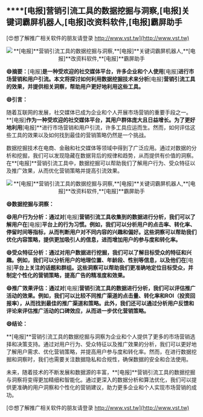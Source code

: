 ## ****[电报]**营销引流工具的数据挖掘与洞察,**[电报]**关键词霸屏机器人,**[电报]**改资料软件,**[电报]**霸屏助手**

[😍想了解推广相关软件的朋友请登录 http://www.vst.tw](http://www.vst.tw)

 <center><img src="https://vst.tw/MP4/tuiguang/png/4.png" alt="**[电报]**营销引流工具的数据挖掘与洞察,**[电报]**关键词霸屏机器人,**[电报]**改资料软件,**[电报]**霸屏助手"></center>

**😄摘要：**[电报]**是一种受欢迎的社交媒体平台，许多企业和个人使用**[电报]**进行市场营销和用户引流。本文将探讨如何利用数据挖掘技术来分析**[电报]**营销引流工具的效果，并提供相关洞察，帮助用户更好地利用这些工具。**

**😄引言：**

随着互联网的发展，社交媒体已成为企业和个人开展市场营销的重要手段之一。**[电报]**作为一种受欢迎的社交媒体平台，其用户群体庞大且日益增长。为了更好地利用**[电报]**进行市场营销和用户引流，许多工具应运而生。然而，如何评估这些工具的效果以及如何找到最佳的营销策略仍然是一个挑战。

数据挖掘技术在电商、金融和社交媒体等领域中得到了广泛应用。通过对数据的分析和挖掘，我们可以发现隐藏在数据背后的规律和趋势，从而提供有价值的洞察。在**[电报]**营销引流工具中，数据挖掘可以帮助我们了解用户行为、受众特征以及推广效果，从而优化营销策略并提高引流效果。

 <center><img src="https://vst.tw/MP4/tuiguang/png/7.png" alt="**[电报]**营销引流工具的数据挖掘与洞察,**[电报]**关键词霸屏机器人,**[电报]**改资料软件,**[电报]**霸屏助手"></center>

**😄数据挖掘与洞察：**

**😄用户行为分析：通过对**[电报]**营销引流工具收集到的数据进行分析，我们可以了解用户在**[电报]**平台上的行为习惯。例如，我们可以分析用户的点击率、转化率、停留时间等指标，从而判断用户对不同内容的兴趣和偏好。这些洞察可以帮助我们优化内容策略，提供更加吸引人的信息，进而增加用户的参与度和转化率。**

**😄受众特征分析：通过对用户数据进行挖掘，我们可以了解目标受众的特征和兴趣。例如，我们可以分析用户的地理位置、年龄段、性别等信息，以及他们在**[电报]**平台上关注的话题和群组。这些洞察可以帮助我们更准确地定位目标受众，并制定个性化的营销策略，提高广告的精准度和效果。**

**😄推广效果评估：通过对**[电报]**营销引流工具的数据进行分析，我们可以评估推广活动的效果。例如，我们可以比较不同推广渠道的点击量、转化率和ROI（投资回报率），从而找到最佳的推广渠道和策略。此外，我们还可以通过分析用户反馈和评论来评估推广活动的口碑效应，从而进一步优化营销策略。**

**😄结论：**

**[电报]**营销引流工具的数据挖掘与洞察为企业和个人提供了更多的市场营销选择和决策支持。通过对用户行为、受众特征以及推广效果的分析，我们可以更好地了解用户需求、优化营销策略，并提高用户参与度和转化率。然而，在进行数据挖掘和洞察时，我们也需要关注数据隐私和合规性，确保数据的安全和合法使用。

未来，随着技术的不断发展和数据源的丰富，**[电报]**营销引流工具的数据挖掘与洞察将变得更加精细和智能化。通过更深入的数据分析和算法优化，我们可以提供更准确的用户洞察和个性化的营销建议，助力更多企业和个人实现市场营销的成功。

[😍想了解推广相关软件的朋友请登录 http://www.vst.tw](http://www.vst.tw)



